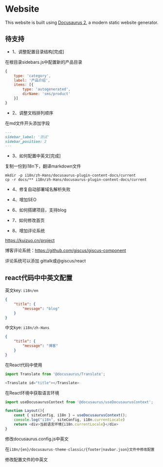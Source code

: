 # Website

This website is built using [Docusaurus 2](https://docusaurus.io/), a modern static website generator.

## 待支持

- 1、调整配置目录结构[完成]

在根目录sidebars.js中配置新的产品目录

```js
{
    type: 'category',
    label: '产品介绍',
    items: [{
        type: 'autogenerated',
        dirName: 'sms/product'
    }]
}
```

- 2、调整文档排列顺序

在md文件开头添加字段
```md
---
sidebar_label: '测试'
sidebar_position: 2
---
```

- 3、如何配置中英文[完成]

复制一份到i18n下，翻译markdown文件

```shell
mkdir -p i18n/zh-Hans/docusaurus-plugin-content-docs/current
cp -r docs/** i18n/zh-Hans/docusaurus-plugin-content-docs/current
```

- 4、修复自动部署域名解析失败
- 4、增加SEO

- 6、如何搭建项目，支持blog
- 7、如何修改首页
- 8、增加评论系统

https://kuizuo.cn/project

博客评论系统：https://github.com/giscus/giscus-component

评论系统可以添加
gittalk或@giscus/react


## react代码中中英文配置

英文key: `i18n/en`

```json
{
    "title": {
        "message": "blog"
    }
}
```
中文kye: `i18n/zh-Hans`

```json
{
    "title": {
        "message": "博客"
    }
}
```

在React代码中使用

```js
import Translate from '@docusaurus/Translate';

<Translate id="title"></Translate>
```

在React环境中获取语言环境

```js
import useDocusaurusContext from '@docusaurus/useDocusaurusContext';

function Layout(){
    const { siteConfig, i18n } = useDocusaurusContext();
    console.log("i18n", siteConfig, i18n.currentLocale)
    return <div>当前语言环境{i18n.currentLocale}</div>
}
```

修改docusaurus.config.js中英文

在`i18n/{en}/docusaurus-theme-classic/{footer|navbar.json}文件中修改配置`

修改配置文件的中英文